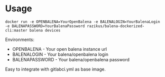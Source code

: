 # Usage
 ```
 docker run -e OPENBALENA=YourOpenBalena -e BALENALOGIN=YourBalenaLogin -e BALENAPASSWORD=YourBalenaPassword razikus/balena-dockerized-cli:master balena devices
 ```
 Environments:
* OPENBALENA - Your open balena instance url
* BALENALOGIN - Your balena/openbalena login
* BALENAPASSWORD - Your balena/openbalena password


Easy to integrate with gitlabci.yml as base image.
